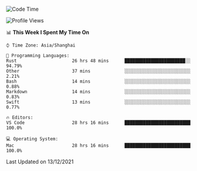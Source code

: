 <!--START_SECTION:waka-->
![Code Time](http://img.shields.io/badge/Code%20Time-796%20hrs%2041%20mins-blue)

![Profile Views](http://img.shields.io/badge/Profile%20Views-6-blue)

📊 **This Week I Spent My Time On** 

```text
⌚︎ Time Zone: Asia/Shanghai

💬 Programming Languages: 
Rust                     26 hrs 48 mins      ███████████████████████░░   94.79% 
Other                    37 mins             ░░░░░░░░░░░░░░░░░░░░░░░░░   2.21% 
Bash                     14 mins             ░░░░░░░░░░░░░░░░░░░░░░░░░   0.88% 
Markdown                 14 mins             ░░░░░░░░░░░░░░░░░░░░░░░░░   0.83% 
Swift                    13 mins             ░░░░░░░░░░░░░░░░░░░░░░░░░   0.77%

🔥 Editors: 
VS Code                  28 hrs 16 mins      █████████████████████████   100.0%

💻 Operating System: 
Mac                      28 hrs 16 mins      █████████████████████████   100.0%

```


 Last Updated on 13/12/2021
<!--END_SECTION:waka-->
